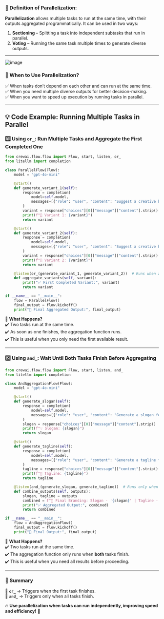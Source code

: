 ### **🚀 Definition of Parallelization:**  
**Parallelization** allows multiple tasks to run at the same time, with their outputs aggregated programmatically. It can be used in two ways:  
1. **Sectioning** – Splitting a task into independent subtasks that run in parallel.  
2. **Voting** – Running the same task multiple times to generate diverse outputs.  

---


![image](https://github.com/user-attachments/assets/85ccccde-ff44-4836-bcd5-837f4271a137)


### **📌 When to Use Parallelization?**  
✅ When tasks don’t depend on each other and can run at the same time.  
✅ When you need multiple diverse outputs for better decision-making.  
✅ When you want to speed up execution by running tasks in parallel.  

---

## **💡 Code Example: Running Multiple Tasks in Parallel**
### **1️⃣ Using `or_`: Run Multiple Tasks and Aggregate the First Completed One**
```python
from crewai.flow.flow import Flow, start, listen, or_
from litellm import completion  

class ParallelFlow(Flow):
    model = "gpt-4o-mini"

    @start()
    def generate_variant_1(self):
        response = completion(
            model=self.model,
            messages=[{"role": "user", "content": "Suggest a creative blog topic variant #1."}]
        )
        variant = response["choices"][0]["message"]["content"].strip()
        print(f"📝 Variant 1: {variant}")
        return variant

    @start()
    def generate_variant_2(self):
        response = completion(
            model=self.model,
            messages=[{"role": "user", "content": "Suggest a creative blog topic variant #2."}]
        )
        variant = response["choices"][0]["message"]["content"].strip()
        print(f"📝 Variant 2: {variant}")
        return variant

    @listen(or_(generate_variant_1, generate_variant_2))  # Runs when any one task completes
    def aggregate_variants(self, variant):
        print("✅ First Completed Variant:", variant)
        return variant

if __name__ == "__main__":
    flow = ParallelFlow()
    final_output = flow.kickoff()
    print("🎯 Final Aggregated Output:", final_output)
```
📌 **What Happens?**  
✔️ Two tasks run at the same time.  
✔️ As soon as one finishes, the aggregation function runs.  
✔️ This is useful when you only need the first available result.  

---

### **2️⃣ Using `and_`: Wait Until Both Tasks Finish Before Aggregating**
```python
from crewai.flow.flow import Flow, start, listen, and_
from litellm import completion  

class AndAggregationFlow(Flow):
    model = "gpt-4o-mini"

    @start()
    def generate_slogan(self):
        response = completion(
            model=self.model,
            messages=[{"role": "user", "content": "Generate a slogan for a futuristic brand."}]
        )
        slogan = response["choices"][0]["message"]["content"].strip()
        print(f"💡 Slogan: {slogan}")
        return slogan

    @start()
    def generate_tagline(self):
        response = completion(
            model=self.model,
            messages=[{"role": "user", "content": "Generate a tagline for a futuristic brand."}]
        )
        tagline = response["choices"][0]["message"]["content"].strip()
        print(f"🔖 Tagline: {tagline}")
        return tagline

    @listen(and_(generate_slogan, generate_tagline))  # Runs only when both tasks complete
    def combine_outputs(self, outputs):
        slogan, tagline = outputs
        combined = f"🌟 Final Branding: Slogan - '{slogan}' | Tagline - '{tagline}'"
        print("✅ Aggregated Output:", combined)
        return combined

if __name__ == "__main__":
    flow = AndAggregationFlow()
    final_output = flow.kickoff()
    print("🎯 Final Output:", final_output)
```
📌 **What Happens?**  
✔️ Two tasks run at the same time.  
✔️ The aggregation function only runs when **both** tasks finish.  
✔️ This is useful when you need all results before proceeding.  

---

### **🎯 Summary**  
🚀 **`or_`** → Triggers when the first task finishes.  
🚀 **`and_`** → Triggers only when all tasks finish.  

🔥 **Use parallelization when tasks can run independently, improving speed and efficiency!** 🚀
